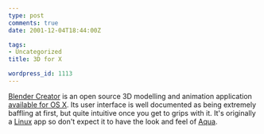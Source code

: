 ```yaml
---
type: post
comments: true
date: 2001-12-04T18:44:00Z

tags:
- Uncategorized
title: 3D for X

wordpress_id: 1113
---
```


[Blender Creator](http://www.blender3d.com) is an open source 3D modelling and animation application [available for OS X](http://makeashorterlink.com/?R5D22153). Its user interface is well documented as being extremely baffling at first, but quite intuitive once you get to grips with it. It's originally a [Linux](http://www.linux.org/) app so don't expect it to have the look and feel of [Aqua](http://www.apple.com/macosx/whatyoucando/finder.html).
